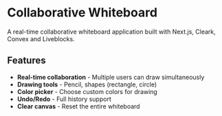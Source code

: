 # Collaborative Whiteboard

A real-time collaborative whiteboard application built with Next.js, Cleark, Convex and Liveblocks.

## Features

- **Real-time collaboration** - Multiple users can draw simultaneously
- **Drawing tools** - Pencil, shapes (rectangle, circle)
- **Color picker** - Choose custom colors for drawing
- **Undo/Redo** - Full history support
- **Clear canvas** - Reset the entire whiteboard

